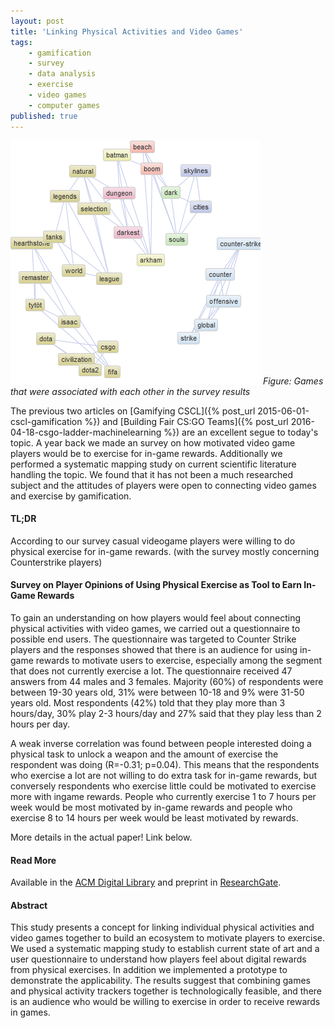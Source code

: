 ```yaml
---
layout: post
title: 'Linking Physical Activities and Video Games'
tags:
    - gamification
    - survey
    - data analysis
    - exercise
    - video games
    - computer games
published: true
---
```


![Games Wordcloud](/assets/img/2016-04-25-exercise-videogames.png)
*Figure: Games that were associated with each other in the survey results*

The previous two articles on [Gamifying CSCL]({% post_url 2015-06-01-cscl-gamification %}) and [Building Fair CS:GO Teams]({% post_url 2016-04-18-csgo-ladder-machinelearning %}) are an excellent segue to today's topic. A year back we made an survey on how motivated video game players would be to exercise for in-game rewards. Additionally we performed a systematic mapping study on current scientific literature handling the topic. We found that it has not been a much researched subject and the attitudes of players were open to connecting video games and exercise by gamification. 

#### TL;DR
According to our survey casual videogame players were willing to do physical exercise for in-game rewards. (with the survey mostly concerning Counterstrike players)

#### Survey on Player Opinions of Using Physical Exercise as Tool to Earn In-Game Rewards
To gain an understanding on how players would feel about connecting physical activities with video games, we carried out a questionnaire to possible end users. The questionnaire was targeted to Counter Strike players and the responses showed that there is an audience for using in-game rewards to motivate users to exercise, especially among the segment that does not currently exercise a lot. The questionnaire received 47 answers from 44 males and 3 females. Majority (60%) of respondents were between 19-30 years old, 31% were between 10-18 and 9% were 31-50 years old. Most respondents (42%) told that they play more than 3 hours/day, 30% play 2-3 hours/day and 27% said that they play less than 2 hours per day.

A weak inverse correlation was found between people interested doing a physical task to unlock a weapon and the amount of exercise the respondent was doing (R=-0.31; p=0.04). This means that the respondents who exercise a lot are not willing to do extra task for in-game rewards, but conversely respondents who exercise little could be motivated to exercise more with ingame rewards. People who currently exercise 1 to 7 hours per week would be most motivated by in-game rewards and people who exercise 8 to 14 hours per week would be least motivated by rewards.

More details in the actual paper! Link below.

#### Read More
Available in the [ACM Digital Library](http://dl.acm.org/citation.cfm?id=2812457) and preprint in [ResearchGate](https://www.researchgate.net/publication/301444821_Linking_physical_activities_and_video_games).

#### Abstract
This study presents a concept for linking individual physical activities and video games together to build an ecosystem to motivate players to exercise. We used a systematic mapping study to establish current state of art and a user questionnaire to understand how players feel about digital rewards from physical exercises. In addition we implemented a prototype to demonstrate the applicability. The results suggest that combining games and physical activity trackers together is technologically feasible, and there is an audience who would be willing to exercise in order to receive rewards in games.